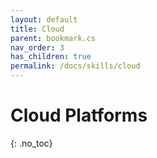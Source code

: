 ```yaml
---
layout: default
title: Cloud
parent: bookmark.cs
nav_order: 3
has_children: true
permalink: /docs/skills/cloud
---
```


# Cloud Platforms
{: .no_toc}
